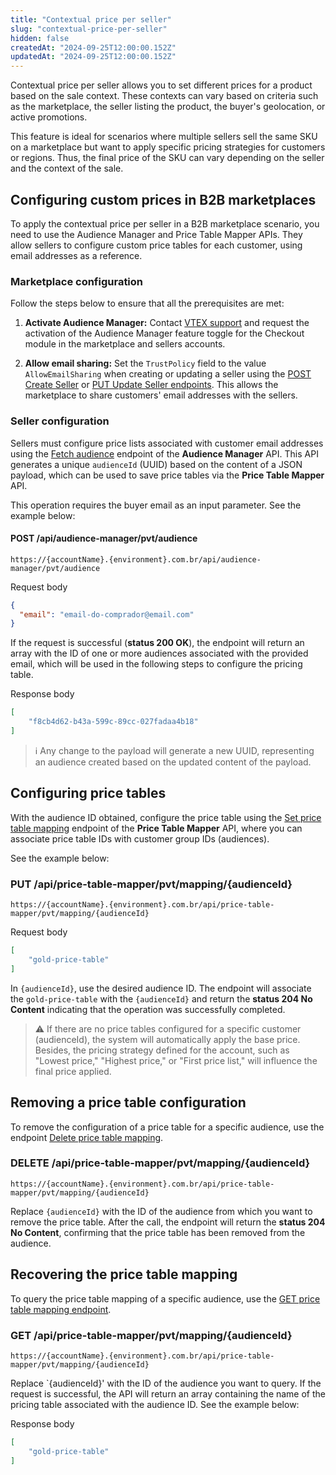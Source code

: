 ```yaml
---
title: "Contextual price per seller"
slug: "contextual-price-per-seller"
hidden: false
createdAt: "2024-09-25T12:00:00.152Z"
updatedAt: "2024-09-25T12:00:00.152Z"
---
```

Contextual price per seller allows you to set different prices for a product based on the sale context. These contexts can vary based on criteria such as the marketplace, the seller listing the product, the buyer's geolocation, or active promotions.

This feature is ideal for scenarios where multiple sellers sell the same SKU on a marketplace but want to apply specific pricing strategies for customers or regions. Thus, the final price of the SKU can vary depending on the seller and the context of the sale.

## Configuring custom prices in B2B marketplaces

To apply the contextual price per seller in a B2B marketplace scenario, you need to use the Audience Manager and Price Table Mapper APIs. They allow sellers to configure custom price tables for each customer, using email addresses as a reference.

### Marketplace configuration

Follow the steps below to ensure that all the prerequisites are met:

1. **Activate Audience Manager:** Contact [VTEX support](https://help.vtex.com/support?/cultureInfo=pt-br) and request the activation of the Audience Manager feature toggle for the Checkout module in the marketplace and sellers accounts.

2. **Allow email sharing:**  Set the `TrustPolicy` field to the value `AllowEmailSharing` when creating or updating a seller using the [POST Create Seller](https://developers.vtex.com/docs/api-reference/catalog-api#post-/api/catalog_system/pvt/seller) or [PUT Update Seller endpoints](https://developers.vtex.com/docs/api-reference/catalog-api#put-/api/catalog_system/pvt/seller). This allows the marketplace to share customers' email addresses with the sellers.

### Seller configuration

Sellers must configure price lists associated with customer email addresses using the [Fetch audience](https://developers.vtex.com/docs/api-reference/audience-api#post-/api/audience-manager/pvt/audience?endpoint=post-/api/audience-manager/pvt/audience) endpoint of the **Audience Manager** API. This API generates a unique `audienceId` (UUID) based on the content of a JSON payload, which can be used to save price tables via the **Price Table Mapper** API.

This operation requires the buyer email as an input parameter. See the example below:

#### POST /api/audience-manager/pvt/audience

`https://{accountName}.{environment}.com.br/api/audience-manager/pvt/audience`

Request body

```json
{
  "email": "email-do-comprador@email.com"
}
```

If the request is successful (**status 200 OK**), the endpoint will return an array with the ID of one or more audiences associated with the provided email, which will be used in the following steps to configure the pricing table.

Response body

```json
[
    "f8cb4d62-b43a-599c-89cc-027fadaa4b18"
]
```

> ℹ️ Any change to the payload will generate a new UUID, representing an audience created based on the updated content of the payload.

## Configuring price tables

With the audience ID obtained, configure the price table using the [Set price table mapping](https://developers.vtex.com/docs/api-reference/audience-api#put-/api/price-table-mapper/pvt/mapping/-audienceId-) endpoint of the **Price Table Mapper** API, where you can associate price table IDs with customer group IDs (audiences).

See the example below:

### PUT /api/price-table-mapper/pvt/mapping/{audienceId}

`https://{accountName}.{environment}.com.br/api/price-table-mapper/pvt/mapping/{audienceId}`

Request body

```json
[
    "gold-price-table"
]
```

In `{audienceId}`, use the desired audience ID. The endpoint will associate the `gold-price-table` with the `{audienceId}` and return the **status 204 No Content** indicating that the operation was successfully completed.

>⚠️ If there are no price tables configured for a specific customer (audienceId), the system will automatically apply the base price. Besides, the pricing strategy defined for the account, such as "Lowest price," "Highest price," or "First price list," will influence the final price applied.

## Removing a price table configuration

To remove the configuration of a price table for a specific audience, use the endpoint [Delete price table mapping](https://developers.vtex.com/docs/api-reference/audience-api#delete-/api/price-table-mapper/pvt/mapping/-audienceId-).

### DELETE /api/price-table-mapper/pvt/mapping/{audienceId}

`https://{accountName}.{environment}.com.br/api/price-table-mapper/pvt/mapping/{audienceId}`

Replace `{audienceId}` with the ID of the audience from which you want to remove the price table. After the call, the endpoint will return the **status 204 No Content**, confirming that the price table has been removed from the audience.

## Recovering the price table mapping

To query the price table mapping of a specific audience, use the [GET price table mapping endpoint](https://developers.vtex.com/docs/api-reference/audience-api#get-/api/price-table-mapper/pvt/mapping/-audienceId-?endpoint=get-/api/price-table-mapper/pvt/mapping/-audienceId-).

### GET /api/price-table-mapper/pvt/mapping/{audienceId}

`https://{accountName}.{environment}.com.br/api/price-table-mapper/pvt/mapping/{audienceId}`

Replace `{audienceId}' with the ID of the audience you want to query. If the request is successful, the API will return an array containing the name of the pricing table associated with the audience ID. See the example below:

Response body

```json
[
    "gold-price-table"
]
```